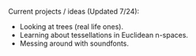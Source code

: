 Current projects / ideas (Updated 7/24):

  - Looking at trees (real life ones).
  - Learning about tessellations in Euclidean n-spaces.
  - Messing around with soundfonts. 
